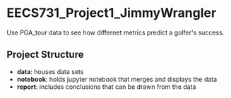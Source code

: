 # EECS731_Project1_JimmyWrangler

Use PGA_tour data to see how differnet metrics predict a golfer's success.

## Project Structure
- **data**: houses data sets
- **notebook**: holds jupyter notebook that merges and displays the data
- **report**: includes conclusions that can be drawn from the data
